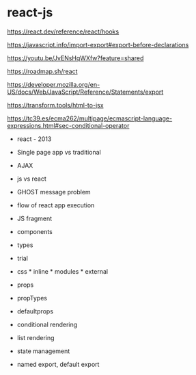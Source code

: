 # react-js

https://react.dev/reference/react/hooks

https://javascript.info/import-export#export-before-declarations

https://youtu.be/JvENsHqWXfw?feature=shared

https://roadmap.sh/react

https://developer.mozilla.org/en-US/docs/Web/JavaScript/Reference/Statements/export

https://transform.tools/html-to-jsx

https://tc39.es/ecma262/multipage/ecmascript-language-expressions.html#sec-conditional-operator

* react - 2013
* Single page app vs traditional
* AJAX
* js vs react
* GHOST message problem
* flow of react app execution
* JS fragment




* components
* types
* trial
* css
        * inline
        * modules
        * external

* props
* propTypes
* defaultprops
* conditional rendering
* list rendering
* state management
* named export, default export





